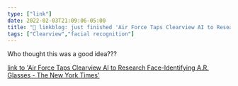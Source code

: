 ```yaml
---
type: ["link"]
date: 2022-02-03T21:09:06-05:00
title: "🔗 linkblog: just finished 'Air Force Taps Clearview AI to Research Face-Identifying A.R. Glasses - The New York Times'"
tags: ["Clearview","facial recognition"]
---
```

Who thought this was a good idea???
 
[link to 'Air Force Taps Clearview AI to Research Face-Identifying A.R. Glasses - The New York Times'](https://www.nytimes.com/2022/02/03/technology/air-force-clearview-ai-glasses.html)
